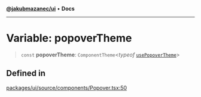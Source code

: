 [**@jakubmazanec/ui**](../README.md) • **Docs**

---

# Variable: popoverTheme

> `const` **popoverTheme**: `ComponentTheme`\<_typeof_
> [`usePopoverTheme`](../functions/usePopoverTheme.md)\>

## Defined in

[packages/ui/source/components/Popover.tsx:50](https://github.com/jakubmazanec/tools/blob/e8e1a063ee4a3ba5413ab6c19f760853c220a8ce/packages/ui/source/components/Popover.tsx#L50)
